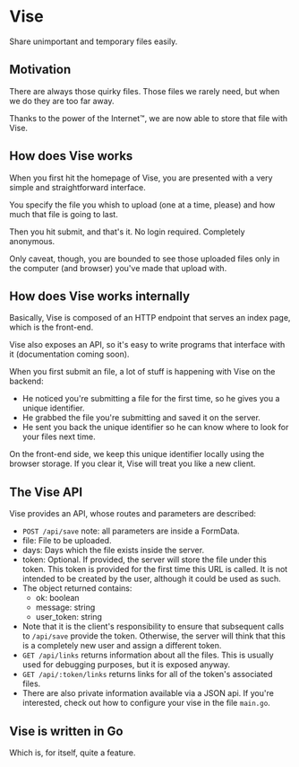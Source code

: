 # Vise

Share unimportant and temporary files easily.

## Motivation

There are always those quirky files. Those files we rarely need, but when we do they are too far away.

Thanks to the power of the Internet™, we are now able to store that file with Vise.

## How does Vise works

When you first hit the homepage of Vise, you are presented with a very simple and straightforward interface.

You specify the file you whish to upload (one at a time, please) and how much that file is going to last.

Then you hit submit, and that's it. No login required. Completely anonymous.

Only caveat, though, you are bounded to see those uploaded files only in the computer (and browser) you've made that upload with.

## How does Vise works internally

Basically, Vise is composed of an HTTP endpoint that serves an index page, which is the front-end.

Vise also exposes an API, so it's easy to write programs that interface with it (documentation coming soon).

When you first submit an file, a lot of stuff is happening with Vise on the backend:

 * He noticed you're submitting a file for the first time, so he gives you a unique identifier.
 * He grabbed the file you're submitting and saved it on the server.
 * He sent you back the unique identifier so he can know where to look for your files next time.

On the front-end side, we keep this unique identifier locally using the browser storage. If you clear it, Vise will treat you like a new client.

## The Vise API

Vise provides an API, whose routes and parameters are described:

 * `POST /api/save` note: all parameters are inside a FormData.
  * file: File to be uploaded.
  * days: Days which the file exists inside the server.
  * token: Optional. If provided, the server will store the file under this token. This token is provided for the first time this URL is called. It is not intended to be created by the user, although it could be used as such.
  * The object returned contains:
    * ok: boolean
    * message: string
    * user_token: string
  * Note that it is the client's responsibility to ensure that subsequent calls to `/api/save` provide the token. Otherwise, the server will think that this is a completely new user and assign a different token.
 * `GET /api/links` returns information about all the files. This is usually used for debugging purposes, but it is exposed anyway.
 * `GET /api/:token/links` returns links for all of the token's associated files.
 * There are also private information available via a JSON api. If you're interested, check out how to configure your vise in the file `main.go`.

## Vise is written in Go

Which is, for itself, quite a feature.
